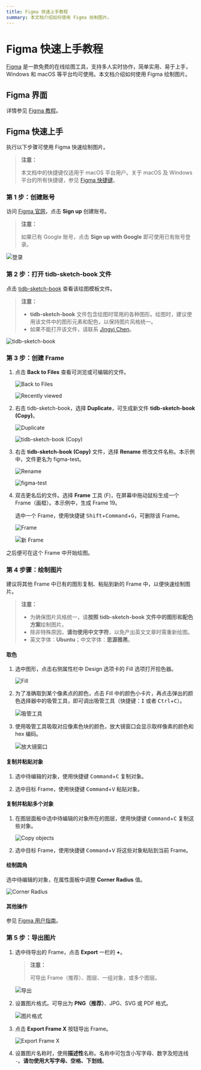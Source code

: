 ```yaml
---
title: Figma 快速上手教程
summary: 本文档介绍如何使用 Figma 绘制图片。
---
```


# Figma 快速上手教程

[Figma](https://www.figma.com/) 是一款免费的在线绘图工具，支持多人实时协作，简单实用、易于上手，Windows 和 macOS 等平台均可使用。本文档介绍如何使用 Figma 绘制图片。

## Figma 界面

详情参见 [Figma 教程](https://help.figma.com/article/12-getting-familiar-with-figma)。

## Figma 快速上手

执行以下步骤可使用 Figma 快速绘制图片。

> **注意：**
>
> 本文档中的快捷键仅适用于 macOS 平台用户。关于 macOS 及 Windows 平台的所有快捷键，参见 [Figma 快捷键](https://www.figma.com/file/ewSrIu24UagGV8JN4kQNNzMH/KEYBOARD-SHORTCUTS?node-id=0%3A1)。

### 第 1 步：创建账号

访问 [Figma 官网](https://www.figma.com/)，点击 **Sign up** 创建账号。

> **注意：**
>
> 如果已有 Google 账号，点击 **Sign up with Google** 即可使用已有账号登录。

![登录](/media/sign-up.png)

### 第 2 步：打开 tidb-sketch-book 文件

点击 [tidb-sketch-book](https://www.figma.com/file/MOBwqkBtuA03agMjeGEGUT/tidb-sketch-book) 查看该绘图模板文件。

> **注意：**
>
> - **tidb-sketch-book** 文件包含绘图时常用的各种图形。绘图时，建议使用该文件中的图形元素和配色，以保持图片风格统一。
> - 如果不能打开该文件，请联系 [Jingyi Chen](mailto:chenjingyi@pingcap.com)。

![tidb-sketch-book](/media/tidb-sketch-book.png)

### 第 3 步：创建 Frame

1. 点击 **Back to Files** 查看可浏览或可编辑的文件。

    ![Back to Files](/media/back-to-files.png)

    ![Recently viewed](/media/recently-viewed.png)

2. 右击 tidb-sketch-book，选择 **Duplicate**，可生成新文件 **tidb-sketch-book (Copy)**。

    ![Duplicate](/media/duplicate.png)

    ![tidb-sketch-book (Copy)](/media/tidb-sketch-book-copy.png)

3. 右击 **tidb-sketch-book (Copy)** 文件，选择 **Rename** 修改文件名称。本示例中，文件更名为 figma-test。

    ![Rename](/media/rename.png)

    ![figma-test](/media/figma-test.png)

4. 双击更名后的文件。选择 **Frame** 工具 (F)，在屏幕中拖动鼠标生成一个 Frame（画框）。本示例中，生成 Frame 19。

    选中一个 Frame，使用快捷键 <kbd>Shift</kbd>+<kbd>Command</kbd>+<kbd>G</kbd>，可删除该 Frame。

    ![Frame](/media/frame.png)

    ![新 Frame](/media/new-frame.png)

之后便可在这个 Frame 中开始绘图。

### 第 4 步骤：绘制图片

建议将其他 Frame 中已有的图形复制、粘贴到新的 Frame 中，以便快速绘制图片。

> **注意：**
>
> * 为确保图片风格统一，请**按照 tidb-sketch-book 文件中的图形和配色方案**绘制图片。
> * 除非特殊原因，**请勿使用中文字符**，以免产出英文文章时需重新绘图。
> * 英文字体：**Ubuntu**；中文字体：**思源雅黑**。

#### 取色

1. 选中图形，点击右侧属性栏中 Design 选项卡的 Fill 选项打开拾色器。

    ![Fill](/media/fill.png)

2. 为了准确取到某个像素点的颜色，点击 Fill 中的颜色小卡片，再点击弹出的颜色选择器中的吸管工具，即可调出吸管工具（快捷键：<kbd>I</kbd> 或者 <kbd>Ctrl</kbd>+<kbd>C</kbd>）。

    ![吸管工具](/media/eyedropper.png)

3. 使用吸管工具吸取对应像素色块的颜色，放大镜窗口会显示取样像素的颜色和 hex 编码。

    ![放大镜窗口](/media/magnifier-window.png)

#### 复制并粘贴对象

1. 选中待编辑的对象，使用快捷键 <kbd>Command</kbd>+<kbd>C</kbd> 复制对象。

2. 选中目标 Frame，使用快捷键 <kbd>Command</kbd>+<kbd>V</kbd> 粘贴对象。

#### 复制并粘贴多个对象

1. 在图层面板中选中待编辑的对象所在的图层，使用快捷键 <kbd>Command</kbd>+<kbd>C</kbd> 复制这些对象。

    ![Copy objects](/media/copy-objects.png)

2. 选中目标 Frame，使用快捷键 <kbd>Command</kbd>+<kbd>V</kbd> 将这些对象粘贴到当前 Frame。

#### 绘制圆角

选中待编辑的对象，在属性面板中调整 **Corner Radius** 值。

![Corner Radius](/media/corner-radius.png)

#### 其他操作

参见 [Figma 用户指南](https://help.figma.com/category/9-getting-started)。

### 第 5 步：导出图片

1. 选中待导出的 Frame，点击 **Export** 一栏的 **+**。

    > **注意：**
    >
    > 可导出 Frame（推荐）、图层、一组对象，或多个图层。

    ![导出](/media/export.png)

2. 设置图片格式。可导出为 **PNG（推荐）**、JPG、SVG 或 PDF 格式。

    ![图片格式](/media/figure-format.png)

3. 点击 **Export Frame X** 按钮导出 Frame。

    ![Export Frame X](/media/export-frame-x.png)

4. 设置图片名称时，使用**描述性**名称。名称中可包含小写字母、数字及短连线 `-`。**请勿使用大写字母、空格、下划线**。
